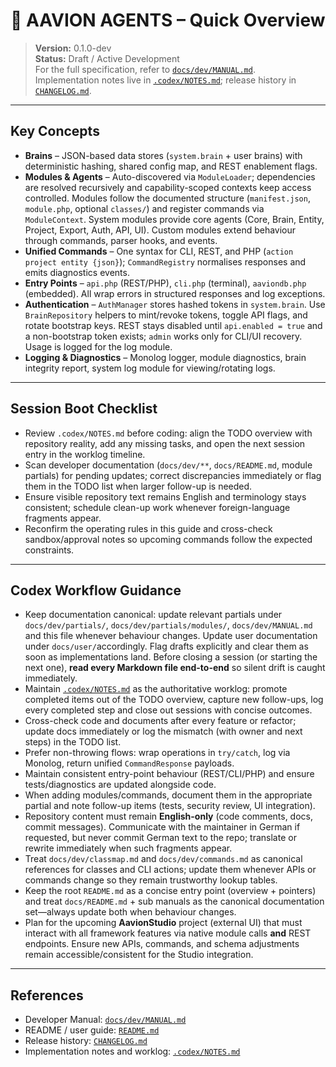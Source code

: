 # 🤖 AAVION AGENTS – Quick Overview

> **Version:** 0.1.0-dev  
> **Status:** Draft / Active Development  
> For the full specification, refer to [`docs/dev/MANUAL.md`](../docs/dev/MANUAL.md).  
> Implementation notes live in [`.codex/NOTES.md`](./NOTES.md); release history in [`CHANGELOG.md`](../CHANGELOG.md).

---

## Key Concepts
- **Brains** – JSON-based data stores (`system.brain` + user brains) with deterministic hashing, shared config map, and REST enablement flags.
- **Modules & Agents** – Auto-discovered via `ModuleLoader`; dependencies are resolved recursively and capability-scoped contexts keep access controlled. Modules follow the documented structure (`manifest.json`, `module.php`, optional `classes/`) and register commands via `ModuleContext`. System modules provide core agents (Core, Brain, Entity, Project, Export, Auth, API, UI). Custom modules extend behaviour through commands, parser hooks, and events.
- **Unified Commands** – One syntax for CLI, REST, and PHP (`action project entity {json}`); `CommandRegistry` normalises responses and emits diagnostics events.
- **Entry Points** – `api.php` (REST/PHP), `cli.php` (terminal), `aaviondb.php` (embedded). All wrap errors in structured responses and log exceptions.
- **Authentication** – `AuthManager` stores hashed tokens in `system.brain`. Use `BrainRepository` helpers to mint/revoke tokens, toggle API flags, and rotate bootstrap keys. REST stays disabled until `api.enabled = true` and a non-bootstrap token exists; `admin` works only for CLI/UI recovery. Usage is logged for the log module.
- **Logging & Diagnostics** – Monolog logger, module diagnostics, brain integrity report, system log module for viewing/rotating logs.

---

## Session Boot Checklist
- Review `.codex/NOTES.md` before coding: align the TODO overview with repository reality, add any missing tasks, and open the next session entry in the worklog timeline.
- Scan developer documentation (`docs/dev/**`, `docs/README.md`, module partials) for pending updates; correct discrepancies immediately or flag them in the TODO list when larger follow-up is needed.
- Ensure visible repository text remains English and terminology stays consistent; schedule clean-up work whenever foreign-language fragments appear.
- Reconfirm the operating rules in this guide and cross-check sandbox/approval notes so upcoming commands follow the expected constraints.

---

## Codex Workflow Guidance
- Keep documentation canonical: update relevant partials under `docs/dev/partials/`, `docs/dev/partials/modules/`, `docs/dev/MANUAL.md` and this file whenever behaviour changes. Update user documentation under `docs/user/`accordingly. Flag drafts explicitly and clear them as soon as implementations land. Before closing a session (or starting the next one), **read every Markdown file end-to-end** so silent drift is caught immediately.
- Maintain [`.codex/NOTES.md`](./NOTES.md) as the authoritative worklog: promote completed items out of the TODO overview, capture new follow-ups, log every completed step and close out sessions with concise outcomes.
- Cross-check code and documents after every feature or refactor; update docs immediately or log the mismatch (with owner and next steps) in the TODO list.
- Prefer non-throwing flows: wrap operations in `try/catch`, log via Monolog, return unified `CommandResponse` payloads.
- Maintain consistent entry-point behaviour (REST/CLI/PHP) and ensure tests/diagnostics are updated alongside code.
- When adding modules/commands, document them in the appropriate partial and note follow-up items (tests, security review, UI integration).
- Repository content must remain **English-only** (code comments, docs, commit messages). Communicate with the maintainer in German if requested, but never commit German text to the repo; translate or rewrite immediately when such fragments appear.
- Treat `docs/dev/classmap.md` and `docs/dev/commands.md` as canonical references for classes and CLI actions; update them whenever APIs or commands change so they remain trustworthy lookup tables.
- Keep the root `README.md` as a concise entry point (overview + pointers) and treat `docs/README.md` + sub manuals as the canonical documentation set—always update both when behaviour changes.
- Plan for the upcoming **AavionStudio** project (external UI) that must interact with all framework features via native module calls **and** REST endpoints. Ensure new APIs, commands, and schema adjustments remain accessible/consistent for the Studio integration.

---

## References
- Developer Manual: [`docs/dev/MANUAL.md`](../docs/dev/MANUAL.md)
- README / user guide: [`README.md`](../README.md)
- Release history: [`CHANGELOG.md`](../CHANGELOG.md)
- Implementation notes and worklog: [`.codex/NOTES.md`](./NOTES.md)
